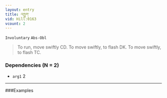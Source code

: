 ```yaml
---
layout: entry
title: འཁྱུག་
vid: Hill:0163
vcount: 2
---
```

`Involuntary` `Abs-Obl`
> To run, move swiftly CD\.
 To move swiftly, to flash DK\.
 To move swiftly, to flash TC\.

### Dependencies (N = 2)
* `arg1` 2

---

###Examples




